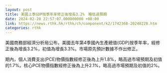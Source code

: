 ```yaml
---
layout: post
title: 美國上季GDP按季年率修正後增長3.2%　略低過預期
date: 2024-02-28 22:57:07.000000000 +08:00
link: https://news.rthk.hk/rthk/ch/component/k2/1742368-20240228.htm
categories: rthk
---
```


美國商務部經濟分析局公布，美國去年第4季國內生產總值(GDP)按季年率，經修正後為增長3.2%，初值為增長3.3%。市場原先預計數據不作出修正。

期內，個人消費支出(PCE)物價指數經修正後為上升1.8%，略高過市場預期及初值的1.7%。核心PCE物價指數經修正後為上升2.1%，略高過市場預期及初值的2%。
